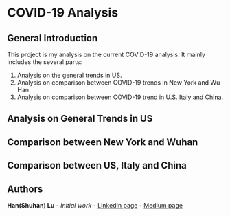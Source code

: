 
# COVID-19 Analysis
## General Introduction
This project is my analysis on the current COVID-19 analysis.
It mainly includes the several parts:
1) Analysis on the general trends in US.
2) Analysis on comparison between COVID-19 trends in New York and Wu Han
3) Analysis on comparison between COVID-19 trend in U.S. Italy and China.

## Analysis on General Trends in US


## Comparison between New York and Wuhan

## Comparison between US, Italy and China

## Authors

**Han(Shuhan) Lu** - *Initial work* - [LinkedIn page](https://www.linkedin.com/in/shuhan-lu/) - [Medium page](https://medium.com/@lushuhan95)
